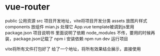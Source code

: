 # vue-router
public 公用资源
src 项目开发地址，vite将项目开发分类
assets 放图片样式
components 放组件
mian.js 处理它
App.vue template被调到js里用
package.json 项目说明书 里面说明了依赖
node_modules 不传，要用的时候再装，package.json记载了
npm i 安装依赖
npm run dev 运行项目

vite将所有文件打包好了
给了一个地址，将所有效果结合展示，直接使用